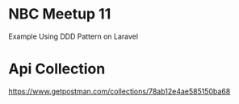 # NBC Meetup 11
Example Using DDD Pattern on Laravel
# Api Collection
https://www.getpostman.com/collections/78ab12e4ae585150ba68

